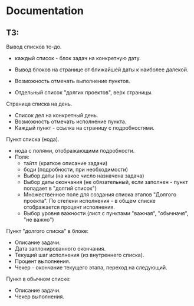 # Documentation

ТЗ:
--------------------------
Вывод списков то-до.
  - каждый список - блок задач на конкретную дату.
  - Вывод блоков на странице от ближайшей даты к наиболее далекой.
  - Возможность отмечать выполнение пунктов.

  - Отдельный список "долгих проектов", верх страницы.

Страница списка на день.
  - Список дел на конкретный день.
  - Возможность отмечать исполнение пункта.
  - Каждый пункт - ссылка на страницу с подробностями.

Пункт списка (нода).
  - нода с полями, отображающими подробности.
  - Поля:
    - тайтл (краткое описание задачи)
    - боди (подробности, при необходимости)
    - Выбор даты (на какое число назначена задача)
    - Выбор даты окончания (не обязательный, если заполнен - пункт попадает в "долгий список")
    - Множественное поле для создания списка этапов "Долгого проекта".
      По степени исполнения - в общем списке отображается процент исполнения.
    - Выбор уровня важности (лист с пунктами "важная", "обычначя", "не важно")

Пункт "долгого списка" в блоке:
  - Описание задачи.
  - Дата заплонированного окончания.
  - Текущий шаг исполнения (из внутреннего списка).
  - Процент выполнения.
  - Чекер - окончание текущего этапа, переход на следующий.

Пункт в обычном списке:
 - Описание задачи.
 - Чекер выполнения.
